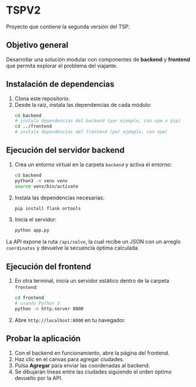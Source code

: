 # TSPV2

Proyecto que contiene la segunda versión del TSP.

## Objetivo general

Desarrollar una solución modular con componentes de **backend** y **frontend** que permita explorar el problema del viajante.

## Instalación de dependencias

1. Clona este repositorio.
2. Desde la raíz, instala las dependencias de cada módulo:
   ```bash
   cd backend
   # instala dependencias del backend (por ejemplo, con npm o pip)
   cd ../frontend
   # instala dependencias del frontend (por ejemplo, con npm)
   ```

## Ejecución del servidor backend

1. Crea un entorno virtual en la carpeta `backend` y activa el entorno:
   ```bash
   cd backend
   python3 -m venv venv
   source venv/bin/activate
   ```
2. Instala las dependencias necesarias:
   ```bash
   pip install flask ortools
   ```
3. Inicia el servidor:
   ```bash
   python app.py
   ```

La API expone la ruta `/api/solve`, la cual recibe un JSON con un arreglo `coordinates` y devuelve la secuencia óptima calculada.

## Ejecución del frontend

1. En otra terminal, inicia un servidor estático dentro de la carpeta `frontend`:
   ```bash
   cd frontend
   # usando Python 3
   python -m http.server 8000
   ```
2. Abre `http://localhost:8000` en tu navegador.

## Probar la aplicación

1. Con el backend en funcionamiento, abre la página del frontend.
2. Haz clic en el canvas para agregar ciudades.
3. Pulsa **Agregar** para enviar las coordenadas al backend.
4. Se dibujarán líneas entre las ciudades siguiendo el orden óptimo devuelto por la API.
